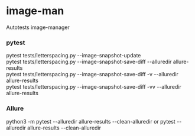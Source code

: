 # image-man
Autotests image-manager


### pytest

pytest tests/letterspacing.py --image-snapshot-update  
pytest tests/letterspacing.py --image-snapshot-save-diff --alluredir allure-results  
pytest tests/letterspacing.py --image-snapshot-save-diff -v --alluredir allure-results  
pytest tests/letterspacing.py --image-snapshot-save-diff -vv --alluredir allure-results  



### Allure
python3 -m pytest --alluredir allure-results --clean-alluredir
or
pytest --alluredir allure-results --clean-alluredir
